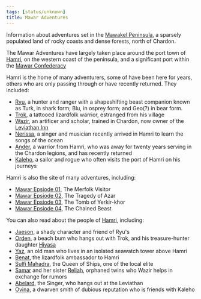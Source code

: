 ```yaml
---
tags: [status/unknown]
title: Mawar Adventures
---
```


Information about adventures set in the [Mawakel Peninsula](<../../gazetteer/west-coast/mawar-confederacy/mawakel-peninsula.md>), a sparsely populated land of rocky coasts and dense forests, north of Chardon. 

The Mawar Adventures have largely taken place around the port town of [Hamri](<../../gazetteer/west-coast/mawar-confederacy/hamri.md>), on the western coast of the peninsula, and a significant port within the [Mawar Confederacy](<../../gazetteer/west-coast/mawar-confederacy/mawar-confederacy.md>)

Hamri is the home of many adventurers, some of have been here for years, others who are only passing through or have recently returned. They included:
- [Ryu](<../../people/pcs/mawar-confederacy/ryu.md>), a hunter and ranger with a shapeshifting beast companion known as Turk, in shark form; Blu, in osprey form; and Geo(?) in bear form. 
- [Trok](<../../people/pcs/mawar-confederacy/trok.md>), a tattooed lizardfolk warrior, estranged from his village
- [Wazir](<../../people/pcs/mawar-confederacy/wazir.md>), an artificer and scholar, trained in Chardon, now owner of the [Leviathan Inn](<../../gazetteer/west-coast/mawar-confederacy/leviathan-inn.md>)
- [Nerissa](<../../people/pcs/mawar-confederacy/nerissa.md>), a singer and musician recently arrived in Hamri to learn the songs of the ocean
- [Ander](<../../people/pcs/mawar-confederacy/ander.md>), a warrior from Hamri, who was away for twenty years serving in the Chardon legions, and has recently returned
- [Kaleho](<../../people/pcs/mawar-confederacy/kaleho.md>), a sailor and rogue who often visits the port of Hamri on his journeys

Hamri is also the site of many adventures, including:
- [Mawar Epsiode 01](<episodes/mawar-epsiode-01.md>), The Merfolk Visitor
- [Mawar Epsiode 02](<episodes/mawar-epsiode-02.md>), The Tragedy of Azar
- [Mawar Epsiode 03](<episodes/mawar-epsiode-03.md>), The Tomb of Yerkir-khor
- [Mawar Epsiode 04](<episodes/mawar-epsiode-04.md>), The Chained Beast

You can also read about the people of [Hamri](<../../gazetteer/west-coast/mawar-confederacy/hamri.md>), including:
- [Jaeson](<../../people/mawarans/jaeson.md>), a shady character and friend of Ryu's
- [Orden](<../../people/mawarans/orden.md>), a beach bum who hangs out with Trok, and his treasure-hunter daughter [Hiyasa](<../../people/mawarans/hiyasa.md>)
- [Yaz](<../../people/mawarans/yaz.md>), an old man who lives in an isolated seawatch tower above Hamri
- [Benat](<../../people/lizardfolk/benat.md>), the lizardfolk ambassador to Hamri
- [Sulfi Mahadra](<../../people/mawarans/sulfi-mahadra.md>), the Queen of Ships, one of the local elite
- [Samar](<../../people/mawarans/samar.md>) and her sister [Reliah](<../../people/mawarans/reliah.md>), orphaned twins who Wazir helps in exchange for rumors
- [Abelard](<../../people/mawarans/abelard.md>), the Singer, who hangs out at the Leviathan
- [Ovina](<../../people/dwarves/ovina.md>), a dwarven smith of dubious reputation who is friends with Kaleho

